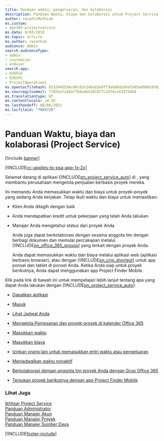 ```yaml
---
title: Panduan waktu, pengeluaran, dan kolaborasi
description: Panduan Waktu, biaya dan kolaborasi untuk Project Service
author: revathiMuthiah
ms.custom:
- dyn365-projectservice
ms.date: 8/03/2018
ms.topic: article
ms.author: revathim
audience: Admin
search.audienceType:
- admin
- customizer
- enduser
search.app:
- D365CE
- D365PS
- ProjectOperations
ms.openlocfilehash: 0333445594cd8c02e14ba93e0ff3e9d8da50afd85ab90810762c415b53018ccb
ms.sourcegitcommit: 7f8d1e7a16af769adb43d1877c28fdce53975db8
ms.translationtype: HT
ms.contentlocale: id-ID
ms.lasthandoff: 08/06/2021
ms.locfileid: "7004720"
---
```

# <a name="time-expense-and-collaboration-guide-project-service"></a>Panduan Waktu, biaya dan kolaborasi (Project Service)

[!include [banner](../includes/psa-now-project-operations.md)]

[!INCLUDE[cc-applies-to-psa-app-1x-2x](../includes/cc-applies-to-psa-app-1x-2x.md)]

Selamat datang di aplikasi [!INCLUDE[pn_project_service_auto](../includes/pn-project-service-auto.md)] di , yang membantu perusahaan mengelola penjualan berbasis proyek mereka. 
  
 Ini memandu Anda memasukkan waktu dan biaya untuk proyek-proyek yang sedang Anda kerjakan. Tetap ikuti waktu dan biaya untuk memastikan:  
  
- Klien Anda ditagih dengan baik  
  
- Anda mendapatkan kredit untuk pekerjaan yang telah Anda lakukan  
  
- Manajer Anda mengetahui status dari proyek Anda  
  
  Anda juga dapat berkolaborasi dengan sesama anggota tim dengan berbagi dokumen dan memulai percakapan melalui [!INCLUDE[pn_office_365_groups](../includes/pn-office-365-groups.md)] yang terkait dengan proyek Anda.  
  
  Anda dapat memasukkan waktu dan biaya melalui aplikasi web (aplikasi berbasis browser), atau dengan [!INCLUDE[pn_crm_shortest](../includes/pn-crm-shortest.md)] untuk app ponsel dan tablet di ponsel Anda. Ketika Anda siap untuk proyek berikutnya, Anda dapat menggunakan app Project Finder Mobile.  
  
Klik pada link di bawah ini untuk mempelajari lebih lanjut tentang apa yang dapat Anda lakukan dengan [!INCLUDE[pn_project_service_auto](../includes/pn-project-service-auto.md)]:  
  
-   [Dapatkan aplikasi](../psa/get-apps.md)  
  
-   [Masuk](../psa/sign-in.md)  
  
-   [Lihat Jadwal Anda](../psa/view-schedule.md)  
  
-   [Mengelola Pemesanan dan proyek-proyek di kalender Office 365](../psa/manage-project-bookings-office-365-calendar.md)  
  
-   [Masukkan waktu](../psa/enter-time.md)  
  
-   [Masukkan biaya](../psa/enter-expenses.md)  
  
-   [Izinkan orang lain untuk memasukkan entri waktu atau pengeluaran](../psa/allow-someone-else-enter-time-entry-expense.md)  
  
-   [Menjadwalkan waktu nonaktif](../psa/schedule-time-off.md)  
  
-   [Berkolaborasi dengan anggota tim proyek Anda dengan Grup Office 365](../psa/collaborate-project-team-members-office-365-groups.md)  
  
-   [Temukan proyek berikutnya dengan app Project Finder Mobile](../psa/find-next-project-finder-mobile-app.md)  
  
### <a name="see-also"></a>Lihat Juga  
 [Ikhtisar Project Service](../psa/overview.md)   
 [Panduan Administrator](../psa/admin-guide.md)   
 [Panduan Manajer Akun](../psa/account-manager-guide.md)   
 [Panduan Manajer Proyek](../psa/project-manager-guide.md)   
 [Panduan Manajer Sumber Daya](../psa/resource-manager-guide.md)   


[!INCLUDE[footer-include](../includes/footer-banner.md)]